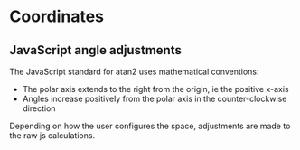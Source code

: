 Coordinates
===========



JavaScript angle adjustments
----------------------------

The JavaScript standard for atan2 uses mathematical conventions:

* The polar axis extends to the right from the origin, ie the positive x-axis
* Angles increase positively from the polar axis in the counter-clockwise direction

Depending on how the user configures the space, adjustments are made to the raw js calculations.
